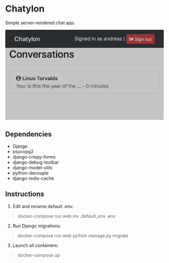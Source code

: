 # Chatylon

Simple server-rendered chat app.

![Chatylon user list](screenshot.png)

## Dependencies
- Django
- psycopg2
- django-crispy-forms
- django-debug-toolbar
- django-model-utils
- python-decouple
- django-redis-cache

## Instructions

1. Edit and rename default .env:
> docker-compose run web mv .default_env .env

2. Run Django migrations:
> docker-compose run web python manage.py migrate

3. Launch all containers:
> docker-compose up
